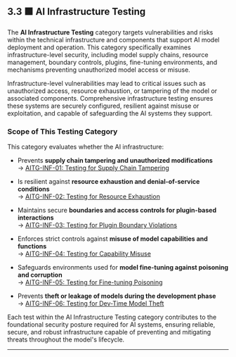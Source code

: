 
## 3.3 🟩 AI Infrastructure Testing

The **AI Infrastructure Testing** category targets vulnerabilities and risks within the technical infrastructure and components that support AI model deployment and operation. This category specifically examines infrastructure-level security, including model supply chains, resource management, boundary controls, plugins, fine-tuning environments, and mechanisms preventing unauthorized model access or misuse.

Infrastructure-level vulnerabilities may lead to critical issues such as unauthorized access, resource exhaustion, or tampering of the model or associated components. Comprehensive infrastructure testing ensures these systems are securely configured, resilient against misuse or exploitation, and capable of safeguarding the AI systems they support.

### Scope of This Testing Category

This category evaluates whether the AI infrastructure:

- Prevents **supply chain tampering and unauthorized modifications**  
  → [AITG-INF-01: Testing for Supply Chain Tampering](/Document/content/tests/AITG-INF-01_Testing_for_Supply_Chain_Tampering.md)

- Is resilient against **resource exhaustion and denial-of-service conditions**  
  → [AITG-INF-02: Testing for Resource Exhaustion](/Document/content/tests/AITG-INF-02_Testing_for_Resource_Exhaustion.md)

- Maintains secure **boundaries and access controls for plugin-based interactions**  
  → [AITG-INF-03: Testing for Plugin Boundary Violations](/Document/content/tests/AITG-INF-03_Testing_for_Plugin_Boundary_Violations.md)

- Enforces strict controls against **misuse of model capabilities and functions**  
  → [AITG-INF-04: Testing for Capability Misuse](/Document/content/tests/AITG-INF-04_Testing_for_Capability_Misuse.md)

- Safeguards environments used for **model fine-tuning against poisoning and corruption**  
  → [AITG-INF-05: Testing for Fine-tuning Poisoning](/Document/content/tests/AITG-INF-05_Testing_for_Fine-tuning_Poisoning.md)

- Prevents **theft or leakage of models during the development phase**  
  → [AITG-INF-06: Testing for Dev-Time Model Theft](/Document/content/tests/AITG-INF-06_Testing_for_Dev-Time_Model_Theft.md)

Each test within the AI Infrastructure Testing category contributes to the foundational security posture required for AI systems, ensuring reliable, secure, and robust infrastructure capable of preventing and mitigating threats throughout the model's lifecycle.

---
